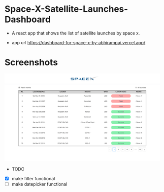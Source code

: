 # Space-X-Satellite-Launches-Dashboard

- A react app that shows the list of satellite launches by space x.

- app url https://dashboard-for-space-x-by-abhirampai.vercel.app/

# Screenshots

<img src="./src/assets/screenshots/dashboard_design.png" alt="dashboard design"/>

- TODO

- [x] make filter functional
- [ ] make datepicker functional
